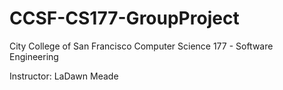 # CCSF-CS177-GroupProject
City College of San Francisco Computer Science 177 - Software Engineering

Instructor: LaDawn Meade
